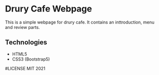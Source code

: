 # Drury Cafe Webpage
This is a simple webpage for drury cafe. It contains an inttroduction, menu and review parts.

## Technologies 
* HTML5
* CSS3 (Bootstrap5)
  
#LICENSE
MIT
 2021